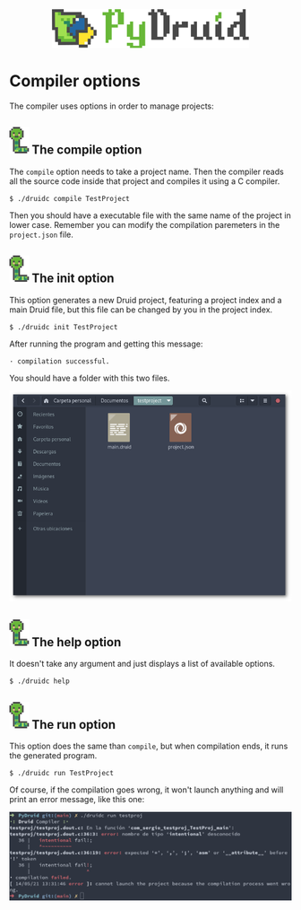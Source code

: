 <div align="center">
    <img src="../assets/pdlogo.svg" title="Druid" width=70%>
</div>

# Compiler options
The compiler uses options in order to manage projects:

## ![](../assets/worm.svg) The __compile__ option
The ```compile``` option needs to take a project name. Then the compiler reads all the source code inside that project and compiles it using a C compiler.

```
$ ./druidc compile TestProject
```

Then you should have a executable file with the same name of the project in lower case. Remember you can modify the compilation paremeters in the ```project.json``` file.

## ![](../assets/worm.svg) The __init__ option
This option generates a new Druid project, featuring a project index and a main Druid file, but this file can be changed by you in the project index.

```
$ ./druidc init TestProject
```

After running the program and getting this message:
```
· compilation successful.
```
You should have a folder with this two files.

<div align="center">
    <img src="../assets/init_proj_folder.png">
</div>

## ![](../assets/worm.svg) The __help__ option
It doesn't take any argument and just displays a list of available options.

```
$ ./druidc help
```

## ![](../assets/worm.svg) The __run__ option
This option does the same than ```compile```, but when compilation ends, it runs the generated program. 

```
$ ./druidc run TestProject
```

Of course, if the compilation goes wrong, it won't launch anything and will print an error message, like this one:

<div align="center">
    <img src="../assets/run_error.png">
</div>
